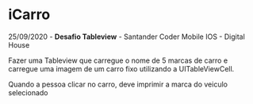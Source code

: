# iCarro
25/09/2020 - <b>Desafio Tableview</b> - Santander Coder Mobile IOS - Digital House 

Fazer uma Tableview que carregue o nome de 5 marcas de carro e carregue uma imagem de um carro fixo utilizando a UITableViewCell. 

Quando a pessoa clicar no carro, deve imprimir a marca do veiculo selecionado
